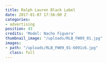 ```yaml
---
title: Ralph Lauren Black Label
date: 2017-01-07 17:56:00 Z
categories:
- advertising
position: 43
credits: 'Model: Nacho Figuera'
thumbnail_image: "/uploads/RLB_FW09_01.jpg"
images:
- path: "/uploads/RLB_FW09_01-6091c6.jpg"
  class: full
---
```


